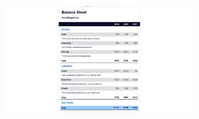 ![Balance Sheet](/11_Learn_More_About_CSS_Pseudo_Selectors_By_Building_a_Balance_Sheet/images/balance_sheet.png)